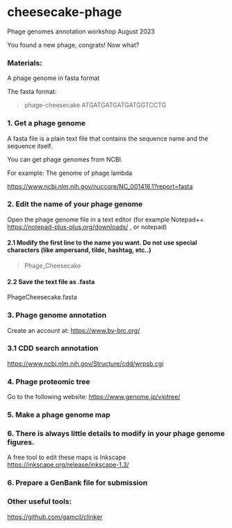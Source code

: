 # cheesecake-phage
Phage genomes annotation workshop August 2023

You found a new phage, congrats! Now what?

### Materials:
A phage genome in fasta format

The fasta format:

>phage-cheesecake
ATGATGATGATGATGGTCCTG

### 1. Get a phage genome

A fasta file is a plain text file that contains the sequence name and the sequence itself.

You can get phage genomes from NCBI.  

For example: The genome of phage lambda  

https://www.ncbi.nlm.nih.gov/nuccore/NC_001416.1?report=fasta

### 2. Edit the name of your phage genome

Open the phage genome file in a text editor (for example Notepad++ https://notepad-plus-plus.org/downloads/ , or notepad)

#### 2.1 Modify the first line to the name you want. Do not use special characters (like ampersand, tilde, hashtag, etc..)

>Phage_Cheesecake

#### 2.2 Save the text file as .fasta

PhageCheesecake.fasta

### 3. Phage genome annotation

Create an account at: https://www.bv-brc.org/

### 3.1 CDD search annotation

https://www.ncbi.nlm.nih.gov/Structure/cdd/wrpsb.cgi

### 4. Phage proteomic tree

Go to the following website: https://www.genome.jp/viptree/

### 5. Make a phage genome map


### 6. There is always little details to modify in your phage genome figures. 
A free tool to edit these maps is Inkscape https://inkscape.org/release/inkscape-1.3/




### 6. Prepare a GenBank file for submission





### Other useful tools:

https://github.com/gamcil/clinker



